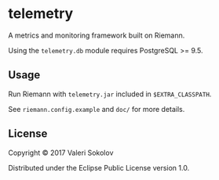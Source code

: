 # telemetry

A metrics and monitoring framework built on Riemann.

Using the `telemetry.db` module requires PostgreSQL >= 9.5.

## Usage

Run Riemann with `telemetry.jar` included in `$EXTRA_CLASSPATH`.

See `riemann.config.example` and `doc/` for more details.

## License

Copyright © 2017 Valeri Sokolov

Distributed under the Eclipse Public License version 1.0.
